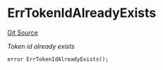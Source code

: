 # ErrTokenIdAlreadyExists
[Git Source](https://github.com/Crossbell-Box/Crossbell-Contracts/blob/182c82c216a4cf11409d4311d9773152bbe60ccf/contracts/libraries/Error.sol)

*Token id already exists*


```solidity
error ErrTokenIdAlreadyExists();
```

